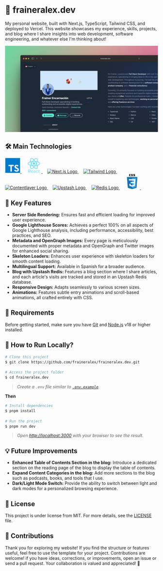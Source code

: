 # 🚀 fraineralex.dev

My personal website, built with Next.js, TypeScript, Tailwind CSS, and deployed to Vercel. This website showcases my experience, skills, projects, and blog where I share insights into web development, software engineering, and whatever else I'm thinking about!

![website image example](/public/og.webp)

## 🛠️ Main Technologies

<a href="https://typescript.org">
  <img width="50" title="TypeScript" alt="TypeScript Logo" src="https://raw.githubusercontent.com/devicons/devicon/master/icons/typescript/typescript-original.svg">
</a> &#xa0; &#xa0;

<a href="https://www.react.org">
  <img width="50" title="React" alt="React Logo" src="https://raw.githubusercontent.com/devicons/devicon/master/icons/react/react-original-wordmark.svg">
</a> &#xa0; &#xa0;

<a href="https://nextjs.org">
  <img width="50" title="Next.js" alt="Next.js Logo" src="https://nextjs.org/favicon.ico">
</a> &#xa0; &#xa0;

<a href="https://tailwind.org">
  <img width="50" title="Tailwind" alt="Tailwind Logo" src="https://camo.githubusercontent.com/0568e2de313626b2bd9b96f326941b012d45e9a4db1a23aa78bd8036207e57f8/68747470733a2f2f7777772e766563746f726c6f676f2e7a6f6e652f6c6f676f732f7461696c77696e646373732f7461696c77696e646373732d69636f6e2e737667">
</a> &#xa0; &#xa0;

<a href="https://contentlayer.dev">
  <img width="50" title="ContentLayer" alt="Contentlayer Logo" src="https://contentlayer.dev/favicon/favicon-196x196.png">
</a> &#xa0; &#xa0;

<a href="https://upstash.com">
  <img width="50" title="Upstash" alt="Upstash Logo" src="https://upstash.com/icons/favicon-32x32.png">
</a> &#xa0; &#xa0;

<a href="https://redis.io">
  <img width="50" title="Redis" alt="Redis Logo" src="https://redis.io/images/favicons/favicon-32x32.png">
</a> &#xa0; &#xa0;

<a href="">
  <img width="50" title="CSS" alt="CSS Logo" src="https://raw.githubusercontent.com/devicons/devicon/master/icons/css3/css3-original-wordmark.svg">
</a> &#xa0; &#xa0;

###

## 🚀 Key Features

- **Server Side Rendering:** Ensures fast and efficient loading for improved user experience.
- **Google Lighthouse Scores:** Achieves a perfect 100% on all aspects of Google Lighthouse analysis, including performance, accessibility, best practices, and SEO.
- **Metadata and OpenGraph Images:** Every page is meticulously documented with proper metadata and OpenGraph and Twitter images for enhanced social sharing.
- **Skeleton Loaders:** Enhances user experience with skeleton loaders for smooth content loading.
- **Multilingual Support:** Available in Spanish for a broader audience.
- **Blog with Upstash Redis:** Features a blog section where I share articles, and each article's visits are tracked and stored in an Upstash Redis database.
- **Responsive Design:** Adapts seamlessly to various screen sizes.
- **Animations:** Features subtle entry animations and scroll-based animations, all crafted entirely with CSS.

## :checkered_flag: Requirements

Before getting started, make sure you have [Git](https://git-scm.com) and [Node.js](https://nodejs.org) v18 or higher installed.

## 🚀 How to Run Locally?

```bash
# Clone this project
$ git clone https://github.com/fraineralex/fraineralex.dev.git

# Access the project folder
$ cd fraineralex.dev
```

> *Create a `.env` file similar to [`.env.example`](https://github.com/fraineralex/fraineralex.dev/blob/main/.env.example).*

**Then**

```bash
# Install dependencies
$ pnpm install

# Run the project
$ pnpm run dev
```

> *Open [http://localhost:3000](http://localhost:3000) with your browser to see the result.*

## 💡 Future Improvements

- **Enhanced Table of Contents Section in the blog:**  Introduce a dedicated section on the reading page of the blog to display the table of contents.
- **Expand Content Categories in the blog:** Add more sections to the blog such as podcasts, books, and tools that I use.
- **Dark/Light Mode Switch:** Provide the ability to switch between light and dark modes for a personalized browsing experience.

## :memo: License ##

This project is under license from MIT. For more details, see the [LICENSE](/LICENSE.md) file.

## 🤝 Contributions

Thank you for exploring my website! If you find the structure or features useful, feel free to use the template for your project. Contributions are welcome! if you have ideas, corrections, or improvements, open an issue or send a pull request. Your collaboration is valued and appreciated! 🚀
